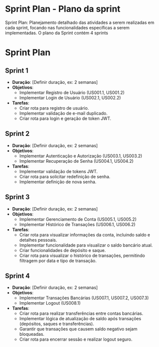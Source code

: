 # Sprint Plan - Plano da sprint

Sprint Plan: Planejamento detalhado das atividades a serem realizadas em cada sprint, focando nas funcionalidades específicas a serem implementadas.
O plano da Sprint contém 4 sprints

# Sprint Plan

## Sprint 1

-   **Duração**: [Definir duração, ex: 2 semanas]
-   **Objetivos**:
    -   Implementar Registro de Usuário (US001.1, US001.2)
    -   Implementar Login de Usuário (US002.1, US002.2)
-   **Tarefas**:
    -   Criar rota para registro de usuário.
    -   Implementar validação de e-mail duplicado.
    -   Criar rota para login e geração de token JWT.

## Sprint 2

-   **Duração**: [Definir duração, ex: 2 semanas]
-   **Objetivos**:
    -   Implementar Autenticação e Autorização (US003.1, US003.2)
    -   Implementar Recuperação de Senha (US004.1, US004.2)
-   **Tarefas**:
    -   Implementar validação de tokens JWT.
    -   Criar rota para solicitar redefinição de senha.
    -   Implementar definição de nova senha.

## Sprint 3

-   **Duração**: [Definir duração, ex: 2 semanas]
-   **Objetivos**:
    -   Implementar Gerenciamento de Conta (US005.1, US005.2)
    -   Implementar Histórico de Transações (US006.1, US006.2)
-   **Tarefas**:
    -   Criar rota para visualizar informações da conta, incluindo saldo e detalhes pessoais.
    -   Implementar funcionalidade para visualizar o saldo bancário atual.
    -   Criar funcionalidades de depósito e saque.
    -   Criar rota para visualizar o histórico de transações, permitindo filtragem por data e tipo de transação.

## Sprint 4

-   **Duração**: [Definir duração, ex: 2 semanas]
-   **Objetivos**:
    -   Implementar Transações Bancárias (US007.1, US007.2, US007.3)
    -   Implementar Logout (US008.1)
-   **Tarefas**:
    -   Criar rota para realizar transferências entre contas bancárias.
    -   Implementar lógica de atualização de saldo após transações (depósitos, saques e transferências).
    -   Garantir que transações que causem saldo negativo sejam bloqueadas.
    -   Criar rota para encerrar sessão e realizar logout seguro.

